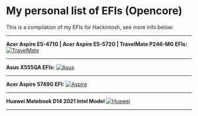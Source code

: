 # My personal list of EFIs (Opencore)

This is a compilation of my EFIs for Hackintosh, see more info below:

---

**Acer Aspire E5-471G | Acer Aspire E5-572G | TravelMate P246-MG EFIs:**
[![TravelMate](https://i.imgur.com/BKvumkU.png)](https://github.com/sebasrock156/Acer-E5-572-TMP246-OpenCore)

---

**Asus X555QA EFIs:**
[![Asus](https://i.imgur.com/yuAgctK.png)](https://github.com/sebasrock156/Asus-X555QA-Hackintosh)

---

**Acer Aspire 5749G EFI:**
[![Aspire](https://i.imgur.com/G3qQ9T2.png)](https://github.com/sebasrock156/Acer-Aspire-5749-Hackintosh)

---

**Huawei Matebook D14 2021 Intel Model**
[![Huawei](https://i.imgur.com/hVAkcmx.png)](https://github.com/sebasrock156/Huawei-Matebook-D14-21-OpenCore)

---


